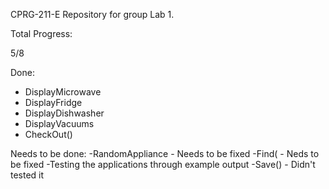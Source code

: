 CPRG-211-E Repository for group Lab 1.

Total Progress:

5/8

Done:
- DisplayMicrowave
- DisplayFridge
- DisplayDishwasher
- DisplayVacuums
- CheckOut()

Needs to be done:
-RandomAppliance - Needs to be fixed
-Find( - Neds to be fixed
-Testing the applications through example output
-Save() - Didn't tested it

